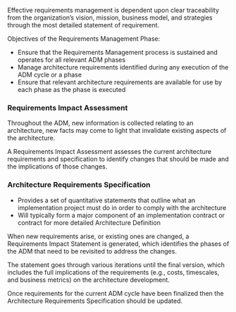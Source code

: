 Effective requirements management is dependent upon clear traceability from the organization’s vision, mission, business model, and strategies through the most detailed statement of requirement.

Objectives of the Requirements Management Phase:

* Ensure that the Requirements Management process is sustained and operates for all relevant ADM phases
* Manage architecture requirements identified during any execution of the ADM cycle or a phase
* Ensure that relevant architecture requirements are available for use by each phase as the phase is executed

### Requirements Impact Assessment

Throughout the ADM, new information is collected relating to an architecture, new facts may come to light that invalidate existing aspects of the architecture.

A Requirements Impact Assessment assesses the current architecture requirements and specification to identify changes that should be made and the implications of those changes.

### Architecture Requirements Specification

* Provides a set of quantitative statements that outline what an implementation project must do in order to comply with the architecture
* Will typically form a major component of an implementation contract or contract for more detailed Architecture Definition

When new requirements arise, or existing ones are changed, a Requirements Impact Statement is generated, which identifies the phases of the ADM that need to be revisited to address the changes.

The statement goes through various iterations until the final version, which includes the full implications of the requirements (e.g., costs, timescales, and business metrics) on the architecture development.

Once requirements for the current ADM cycle have been finalized then the Architecture Requirements Specification should be updated.
